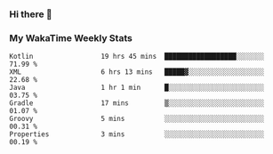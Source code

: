 ### Hi there 👋

<!--
**royschrauwen/royschrauwen** is a ✨ _special_ ✨ repository because its `README.md` (this file) appears on your GitHub profile.

Here are some ideas to get you started:

- 🔭 I’m currently working on ...
- 🌱 I’m currently learning ...
- 👯 I’m looking to collaborate on ...
- 🤔 I’m looking for help with ...
- 💬 Ask me about ...
- 📫 How to reach me: ...
- 😄 Pronouns: ...
- ⚡ Fun fact: ...
-->


### My WakaTime Weekly Stats
<!--START_SECTION:waka-->

```text
Kotlin                 19 hrs 45 mins  ██████████████████░░░░░░░   71.99 %
XML                    6 hrs 13 mins   █████▓░░░░░░░░░░░░░░░░░░░   22.68 %
Java                   1 hr 1 min      █░░░░░░░░░░░░░░░░░░░░░░░░   03.75 %
Gradle                 17 mins         ▒░░░░░░░░░░░░░░░░░░░░░░░░   01.07 %
Groovy                 5 mins          ░░░░░░░░░░░░░░░░░░░░░░░░░   00.31 %
Properties             3 mins          ░░░░░░░░░░░░░░░░░░░░░░░░░   00.19 %
```

<!--END_SECTION:waka-->
